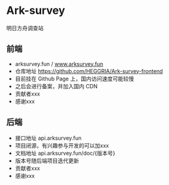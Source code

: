 # Ark-survey
明日方舟调查站

## 前端
- arksurvey.fun / www.arksurvey.fun
- 仓库地址 https://github.com/HEGGRIA/Ark-survey-frontend
- 目前挂在 Github Page 上，国内访问速度可能较慢
- 之后会进行备案，并加入国内 CDN
- 贡献者xxx
- 感谢xxx

## 后端
- 接口地址 api.arksurvey.fun
- 项目闭源，有兴趣参与开发的可以加xxx
- 文档地址 api.arksurvey.fun/doc/{版本号}
- 版本号随后端项目迭代更新
- 贡献者xxx
- 感谢xxx
